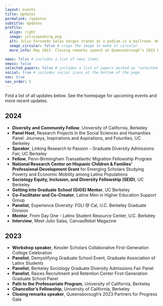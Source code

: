 ```yaml
---
layout: events
title: Updates
permalink: /updates
subtitle: Updates
profile:
  align: right
  image: juliospeaking.png
  alt: Julio Fernando Salas Vargas stands at a podium in a ballroom. He's wearing a suit and glasses and is smiling as he speaks to people seated at round tables.
  image_circular: false # crops the image to make it circular
  more_info: May 2023. Closing remarks speech at Queensborough’s 2023 Partners for Progress Gala at Terrace on the Park in Corona.

news: false # includes a list of news items
newss: false
selected_papers: false # includes a list of papers marked as "selected={true}"
social: true # includes social icons at the bottom of the page
nav: true
nav_order: 5
---
```


Find a list of all updates below. See the homepage for upcoming events and more recent updates.

## 2024
- **Diversity and Community Fellow**, University of California, Berkeley
- **Panel Host**, Research Projects in the Social Sciences and Humanities Panel: Journeys, Inspirations and Aspirations, and Futurities, UC Berkeley
- **Speaker**, Linking Research to Passion - Graduate Diversity Admissions Fair, UC Berkeley
- **Fellow**, Penn-Birmingham Transatlantic Migration Fellowship Program
- **National Research Center on Hispanic Children & Families’ Professional Development Grant** for Emerging Scholars Studying Poverty and Economic Mobility among Latino Populations
- **Sociology Equity, Inclusion, and Diversity Fellowship (SEID)**, UC Berkeley
- **Getting into Graduate School (GiGS) Mentor**, UC Berkeley
- **Co-Facilitator and Co-Creator**, Latine Men in Higher Education Support Group
- **Panelist**, Experience Diversity: FGLI @ Cal, U.C. Berkeley Graduate Division
- **Mentor**, From Day One - Latinx Student Resource Center, U.C. Berkeley
- **Interview**, Meet Julio Salas, CanvasRebel Magazine

## 2023
- **Workshop speaker**, Kessler Scholars Collaborative First-Generation College Celebration
- **Panelist**, Demystifying Graduate School Event, Graduate Association of Latinx Students
- **Panelist**, Berkeley Sociology Graduate Diversity Admissions Fair Panel
- **Panelist**, Raíces Recruitment and Retention Center First-Generation Graduate School Panel
- **Path to the Professoriate Program**, University of California, Berkeley
- **Chancellor’s Fellowship**, University of California, Berkeley
- **Closing remarks speaker**, Queensborough’s 2023 Partners for Progress Gala
